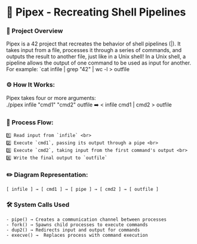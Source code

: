# 🔗 Pipex - Recreating Shell Pipelines

### 📝 Project Overview
Pipex is a 42 project that recreates the behavior of shell pipelines (|). It takes input from a file, processes it through a series of commands, and outputs the result to another file, just like in a Unix shell!
In a Unix shell, a pipeline allows the output of one command to be used as input for another.
For example:
`cat infile | grep "42" | wc -l > outfile

### ⚙️ How It Works:
Pipex takes four or more arguments: <br>
    ./pipex infile "cmd1" "cmd2" outfile ➡️ < infile cmd1 | cmd2 > outfile <br>

### 🔁 Process Flow:
    1️⃣ Read input from `infile` <br>
    2️⃣ Execute `cmd1`, passing its output through a pipe <br>
    3️⃣ Execute `cmd2`, taking input from the first command's output <br>
    4️⃣ Write the final output to `outfile`

### ✏️ Diagram Representation:
    [ infile ] → [ cmd1 ] → [ pipe ] → [ cmd2 ] → [ outfile ]

### 🛠️ System Calls Used
    - pipe() → Creates a communication channel between processes
    - fork() → Spawns child processes to execute commands
    - dup2() → Redirects input and output for commands
    - execve() →  Replaces process with command execution
